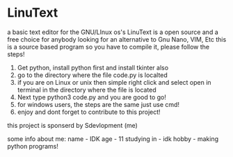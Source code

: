 # LinuText
a basic text editor for the GNU/LInux os's
LinuText is a open source and a free choice for anybody looking for an alternative to Gnu Nano, VIM, Etc
this is a source based program so you have to compile it, please follow the steps!
1. Get python, install python first and install tkinter also
2. go to the directory where the file code.py is localted
3. if you are on Linux or unix then simple right click and select open in terminal in the directory where the file is located
4. Next type python3 code.py and you are good to go!
5. for windows users, the steps are the same just use cmd!
6. enjoy and dont forget to contribute to this project!

this project is sponserd by Sdevlopment (me)

some info about me:
name - IDK
age - 11
studying in - idk
hobby - making python programs!
